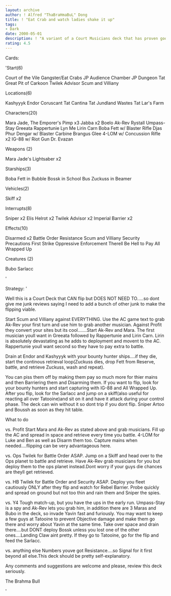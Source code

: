 ```yaml
---
layout: archive
author: ! Alfred "ThaBraHmaBuL" Dong
title: ! "Eat Crab and watch ladies shake it up"
tags:
- Dark
date: 2000-05-01
description: ! "A variant of a Court Musicians deck that has proven good to me...."
rating: 4.5
---
```

Cards: 

'Start(6)

Court of the Vile Gangster/Eat Crabs
JP Audience Chamber
JP Dungeon
Tat Great Pit of Carkoon
Twilek Advisor
Scum and Villiany

Locations(6)

Kashyyyk
Endor
Coruscant
Tat Cantina
Tat Jundland Wastes
Tat Lar's Farm

Characters(20)

Mara Jade, The Emporer's Pimp x3
Jabba x2
Boelo
Ak-Rev
Rystall
Umpass-Stay
Greeata
Rappertunie
Lyn Me
Lirin Carn
Boba Fett w/ Blaster Rifle
Djas Phur
Dengar w/ Blaster Carbine
Brangus Glee
4-LOM w/ Concussion Rifle x2
IG-88 w/ Riot Gun
Dr. Evazan

Weapons (2)

Mara Jade's Lightsaber x2

Starships(3)

Boba Fett in Bubble
Bossk in School Bus
Zuckuss in Beamer

Vehicles(2)

Skiff x2

Interrupts(8)

Sniper x2
Elis Helrot x2
Twilek Advisor x2
Imperial Barrier x2

Effects(10)

Disarmed x2
Battle Order
Resistance
Scum and Villiany
Security Precautions
First Strike
Oppressive Enforcement
Therell Be Hell to Pay
All Wrapped Up

Creatures (2)

Bubo
Sarlacc

'

Strategy: '

Well this is a Court Deck that CAN flip but DOES NOT NEED TO.....so dont give me junk reviews saying I need to add a bunch of other junk to make the flipping viable.

Start Scum and Villiany against EVERYTHING. Use the AC game text to grab Ak-Rev your first turn and use him to grab another musician. Against Profit they convert your sites but its cool.......Start Ak-Rev and Mara. The first musician youll want in Greeata followed by Rappertunie and Lirin Carn. Lirin is absolutely devastating as he adds to deployment and movent to the AC. Rappertunie youll want second so they have to pay extra to battle.

Drain at Endor and Kashyyyk with your bounty hunter ships....if they die, start the continous retrieval loop(Zuckuss dies, drop Fett from Reserve, battle, and retrieve Zuckuss, wash and repeat).

You can piss them off by making them pay so much more for thier mains and then Barriering them and Disarming them. If you want to flip, look for your bounty hunters and start capturing with IG-88 and All Wrapped Up. After you flip, look for the Sarlacc and jump on a skiff(also useful for reacting all over Tatooine)and sit on it and have it attack during your control phase. The deck can win without it so dont trip if you dont flip. Sniper Artoo and Boussh as soon as they hit table.

What to do

vs. Profit Start Mara and Ak-Rev as stated above and grab musicians. Fill up the AC and spread in space and retrieve every time you battle. 4-LOM for Luke and Ben as well as Disarm them too. Capture mains when needed....flipping can be very advantageous here.

vs. Ops Twilek for Battle Order ASAP. Jump on a Skiff and head over to the Ops planet to battle and retrieve. Have Ak-Rev grab musicians for you but deploy them to the ops planet instead.Dont worry if your guys die chances are theyll get retrieved.

vs. HB Twilek for Battle Order and Security ASAP. Deploy you fleet cautiously ONLY after they flip and watch for Rebel Barrier. Probe quickly and spread on ground but not too thin and rain them and Sniper the spies.

vs. Y4 Tough match-up, but you have the ups in the early run. Umpass-Stay is a spy and Ak-Rev lets you grab him, in addition there are 3 Maras and Bubo in the deck, so invade Yavin fast and furiously. You may want to keep a few guys at Tatooine to prevent Objective damage and make them go there and worry about Yavin at the same time. Take over space and drain there....but DONT deploy Bossk unless you lost one of the other ones....Landing Claw aint pretty. If they go to Tatooine, go for the flip and feed the Sarlacc.

vs. anything else Numbers youve got Resistance....so Signal for it first beyond all else.This deck should be pretty self-explanatory.


Any comments and suggestions are welcome and please, review this deck seriously.

The Brahma Bull

'